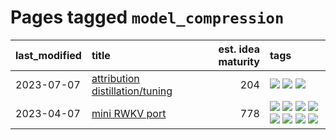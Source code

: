 # Pages tagged `model_compression`

|last_modified|title|est. idea maturity|tags
|:---|:---|---:|:---|
|2023-07-07|[attribution distillation/tuning](../attribution_tuning.md)|204|[![](https://img.shields.io/badge/tag-experimental-1eefac)](../tags/experimental.md) [![](https://img.shields.io/badge/tag-model_compression-e168be)](../tags/model_compression.md) [![](https://img.shields.io/badge/tag-publication-1043a5)](../tags/publication.md)|
|2023-04-07|[mini RWKV port](../rust_rwkv.md)|778|[![](https://img.shields.io/badge/tag-RNN-7fe3bd)](../tags/RNN.md) [![](https://img.shields.io/badge/tag-completed-82d6e)](../tags/completed.md) [![](https://img.shields.io/badge/tag-experimental-1eefac)](../tags/experimental.md) [![](https://img.shields.io/badge/tag-ggml-1dc0d1)](../tags/ggml.md) [![](https://img.shields.io/badge/tag-mobilenet-4d5a4)](../tags/mobilenet.md) [![](https://img.shields.io/badge/tag-model_compression-e168be)](../tags/model_compression.md) [![](https://img.shields.io/badge/tag-tooling-fe4dc)](../tags/tooling.md) [![](https://img.shields.io/badge/tag-wip-35b163)](../tags/wip.md)|